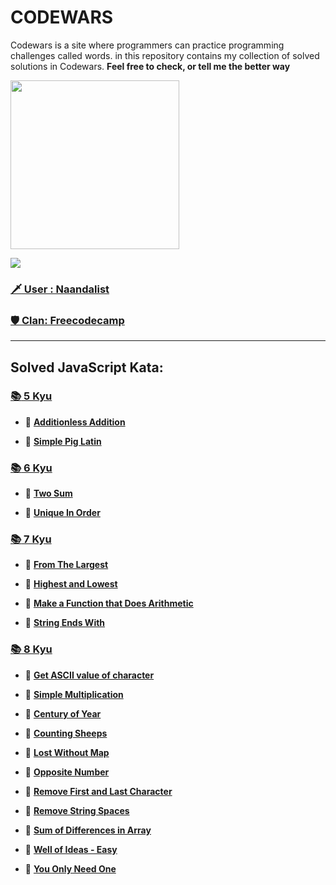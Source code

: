 
# CODEWARS
 Codewars is a site where programmers can practice programming challenges called words. in this repository contains my collection of solved solutions in Codewars. **Feel free to check, or tell me the better way**

<img height="270" src="https://miro.medium.com/max/1050/1*a9L7ZZhi8hIAJmWXmSaPXw.png">

[<img src="https://www.codewars.com/users/Naandalist/badges/large">](https://www.codewars.com/users/Naandalist)

### [:dagger: User : Naandalist ](https://www.codewars.com/users/Naandalist)

### [:shield: Clan: Freecodecamp ](https://www.codewars.com/users/Naandalist)

---


## Solved JavaScript Kata:


### [:books: 5 Kyu](https://github.com/Naandalist/CODEWARS/tree/master/JavaScript/5kyu)

- :green_book:
[**Additionless Addition**](https://github.com/Naandalist/CODEWARS/blob/master/JavaScript/5kyu/AdditionlessAddition.js)

- :green_book:
[**Simple Pig Latin**](https://github.com/Naandalist/CODEWARS/blob/master/JavaScript/5kyu/SimplePigLatin.js)


### [:books: 6 Kyu](https://github.com/Naandalist/CODEWARS/tree/master/JavaScript/6kyu)

- :green_book:
[**Two Sum**](https://github.com/Naandalist/CODEWARS/blob/master/JavaScript/6kyu/TwoSum.js)


- :green_book:
[**Unique In Order**](https://github.com/Naandalist/CODEWARS/blob/master/JavaScript/6kyu/UniqueInOrder.js)

### [:books: 7 Kyu](https://github.com/Naandalist/CODEWARS/tree/master/JavaScript/7kyu)

- :green_book:
[**From The Largest**](https://github.com/Naandalist/CODEWARS/blob/master/JavaScript/7kyu/FromTheLargest.js)

- :green_book:
[**Highest and Lowest**](https://github.com/Naandalist/CODEWARS/blob/master/JavaScript/7kyu/HighestandLowest.js)

- :green_book:
[**Make a Function that Does Arithmetic**](https://github.com/Naandalist/CODEWARS/blob/master/JavaScript/7kyu/MakeAFunctionThatDoesArithmetic.js)

- :green_book:
[**String Ends With**](https://github.com/Naandalist/CODEWARS/blob/master/JavaScript/7kyu/StringEndsWith.js)

### [:books: 8 Kyu](https://github.com/Naandalist/CODEWARS/tree/master/JavaScript/8kyu)

- :green_book:
[**Get ASCII value of character**](https://github.com/Naandalist/CODEWARS/blob/master/JavaScript/8kyu/getAsciiValueOfCharacter.js)

- :green_book:
[**Simple Multiplication**](https://github.com/Naandalist/CODEWARS/blob/master/JavaScript/8kyu/Simple%20multiplication.js)

- :green_book:
[**Century of Year**](https://github.com/Naandalist/CODEWARS/blob/master/JavaScript/8kyu/CenturyOfYear.js)

- :green_book:
[**Counting Sheeps**](https://github.com/Naandalist/CODEWARS/blob/master/JavaScript/8kyu/CountingSheep.js)

- :green_book:
[**Lost Without Map**](https://github.com/Naandalist/CODEWARS/blob/master/JavaScript/8kyu/LostWithoutMap.js)

- :green_book:
[**Opposite Number**](https://github.com/Naandalist/CODEWARS/blob/master/JavaScript/8kyu/OpositeNumber.js)

- :green_book:
[**Remove First and Last Character**](https://github.com/Naandalist/CODEWARS/blob/master/JavaScript/8kyu/RemoveFirstAndLastCharacter.js )

- :green_book:
[**Remove String Spaces**](https://github.com/Naandalist/CODEWARS/blob/master/JavaScript/8kyu/RemoveStringSpaces.js)

- :green_book:
[**Sum of Differences in Array**](https://github.com/Naandalist/CODEWARS/blob/master/JavaScript/8kyu/SumOfDifferencesInArray.js)


- :green_book:
[**Well of Ideas - Easy**](https://github.com/Naandalist/CODEWARS/blob/master/JavaScript/8kyu/WellOfIdeas.js)

- :green_book:
[**You Only Need One**](https://github.com/Naandalist/CODEWARS/blob/master/JavaScript/8kyu/YouOnlyNeedOne.js)







